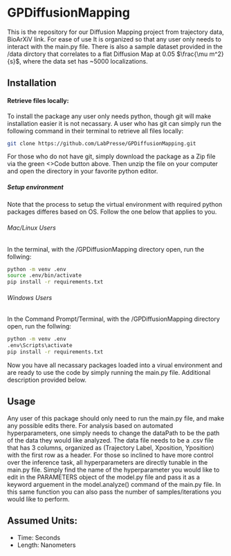 # GPDiffusionMapping
This is the repository for our Diffusion Mapping project from trajectory data, BioArXiV link. For ease of use It is organized so that any user only needs to interact with the main.py file. There is also a sample dataset provided in the /data dirctory that correlates to a flat Diffusion Map at 0.05 $\frac{\mu m^2}{s}$, where the data set has ~5000 localizations.

## Installation

#### Retrieve files locally:

To install the package any user only needs python, though git will make installation easier it is not necassary. A user who has git can simply run the following command in their terminal to retrieve all files locally:

```bash
git clone https://github.com/LabPresse/GPDiffusionMapping.git
```
For those who do not have git, simply download the package as a Zip file via the green <>Code button above. Then unzip the file on your computer and open the directory in your favorite python editor.

##### Setup environment

Note that the process to setup the virtual environment with required python packages differes based on OS. Follow the one below that applies to you.

###### Mac/Linux Users

In the terminal, with the /GPDiffusionMapping directory open, run the follwing:
```bash
python -m venv .env
source .env/bin/activate
pip install -r requirements.txt
```

###### Windows Users

In the Command Prompt/Terminal, with the /GPDiffusionMapping directory open, run the follwing:
```bash
python -m venv .env
.env\Scripts\activate
pip install -r requirements.txt
```

Now you have all necassary packages loaded into a virual environment and are ready to use the code by simply running the main.py file. Additional description provided below.

## Usage
Any user of this package should only need to run the main.py file, and make any possible edits there. For analysis based on automated hyperparameters, one simply needs to change the dataPath to be the path of the data they would like analyzed. The data file needs to be a .csv file that has 3 columns, organized as (Trajectory Label, Xposition, Yposition) with the first row as a header. For those so inclined to have more control over the inference task, all hyperparameters are directly tunable in the main.py file. Simply find the name of the hyperparameter you would like to edit in the PARAMETERS object of the model.py file and pass it as a keyword arguement in the model.analyze() command of the main.py file. In this same function you can also pass the number of samples/iterations you would like to perform.

## Assumed Units:

* Time: Seconds
* Length: Nanometers